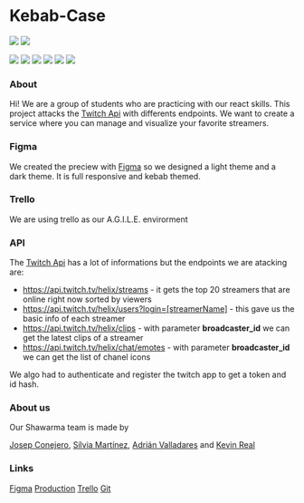 # Kebab-Case

![](https://kebabcase.netlify.app/img/streaminglight.png)
![](https://kebabcase.netlify.app/img/shawarmalight.png)

![](https://img.shields.io/github/stars/pandao/editor.md.svg) ![](https://img.shields.io/github/forks/pandao/editor.md.svg) ![](https://img.shields.io/github/tag/pandao/editor.md.svg) ![](https://img.shields.io/github/release/pandao/editor.md.svg) ![](https://img.shields.io/github/issues/pandao/editor.md.svg) ![](https://img.shields.io/bower/v/editor.md.svg)

### About
Hi! We are a group of students who are practicing with our react skills. This project attacks the [Twitch Api](https://dev.twitch.tv/docs/api/) with differents endpoints. We want to create a service where you can manage and visualize your favorite streamers.

### Figma
We created the preciew with [Figma](https://www.figma.com/file/Q4uYKa0MjUs7cx829Bo0gL/kebab-case?node-id=1048%3A5933) so we designed a light theme and a dark theme. It is full responsive and kebab themed.

### Trello
We are using trello as our A.G.I.L.E. envirorment

### API
The [Twitch Api](https://dev.twitch.tv/docs/api/) has a lot of informations but the endpoints we are atacking are:

- https://api.twitch.tv/helix/streams - it gets the top 20 streamers that are online right now sorted by viewers
- https://api.twitch.tv/helix/users?login=[streamerName] - this gave us the basic info of each streamer
- https://api.twitch.tv/helix/clips - with parameter **broadcaster_id** we can get the latest clips of a streamer
- https://api.twitch.tv/helix/chat/emotes - with parameter **broadcaster_id** we can get the list of chanel icons

We algo had to authenticate and register the twitch app to get a token and id hash.

### About us
Our Shawarma team is made by

[Josep Conejero](https://github.com/Bermeu), [Sílvia Martínez](https://github.com/lallunavermella), [Adrián Valladares](https://github.com/AdrianValladaresDiaz) and [Kevin Real](https://github.com/krealal)

### Links

[Figma](https://www.figma.com/file/Q4uYKa0MjUs7cx829Bo0gL/kebab-case?node-id=1048%3A5933)
[Production](https://kebabcase.netlify.app/)
[Trello](https://trello.com/b/Qtlo49NA/kebab-kase-group-challenge)
[Git](https://github.com/isdi-coders-2022/kebab-case-Project-202201)
